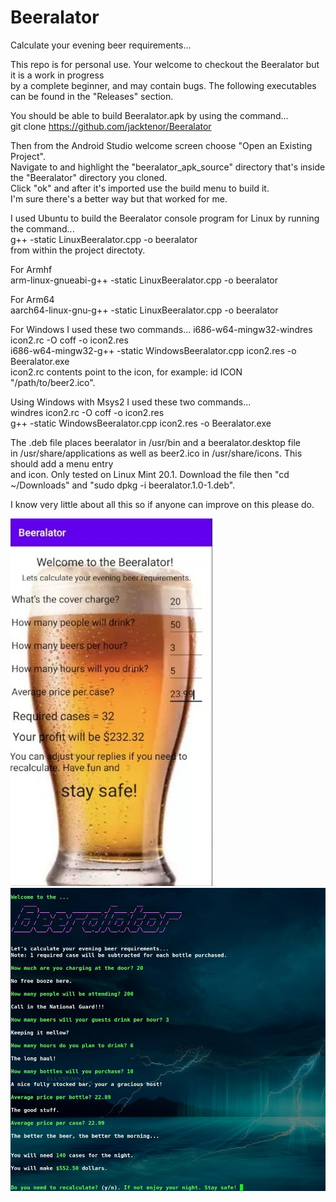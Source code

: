 # Beeralator
Calculate your evening beer requirements...

This repo is for personal use. Your welcome to checkout the Beeralator but it is a work in progress        
by a complete beginner, and may contain bugs. The following executables can be found in the "Releases" section.

You should be able to build Beeralator.apk by using the command...               
git clone https://github.com/jacktenor/Beeralator                                 

Then from the Android Studio welcome screen choose "Open an Existing Project".                             
Navigate to and highlight the "beeralator_apk_source"  directory that's inside the "Beeralator" directory you cloned.                      
Click "ok" and after it's imported use the build menu to build it.                             
I'm sure there's a better way but that worked for me.                                  

I used Ubuntu to build the Beeralator console program for Linux by running the command...                                                            
g++ -static LinuxBeeralator.cpp -o beeralator                                                   
from within the project directoty.                                                         

For Armhf                                                                                                      
arm-linux-gnueabi-g++ -static LinuxBeeralator.cpp -o beeralator

For Arm64                                                                
aarch64-linux-gnu-g++ -static LinuxBeeralator.cpp -o beeralator

For Windows I used these two commands...
i686-w64-mingw32-windres icon2.rc -O coff -o icon2.res                                                          
i686-w64-mingw32-g++ -static WindowsBeeralator.cpp icon2.res -o Beeralator.exe                                  
icon2.rc contents point to the icon, for example: id ICON "/path/to/beer2.ico".
 
Using Windows with Msys2 I used these two commands...                                                 
windres icon2.rc -O coff -o icon2.res                                                                                     
g++ -static WindowsBeeralator.cpp icon2.res -o Beeralator.exe 

The .deb file places beeralator in /usr/bin and a beeralator.desktop file                                   
in /usr/share/applications as well as beer2.ico in /usr/share/icons. This should add a menu entry        
and icon. Only tested on Linux Mint 20.1.
Download the file then "cd ~/Downloads" and "sudo dpkg -i beeralator.1.0-1.deb".                                    

I know very little about all this so if anyone can improve on this please do.

![alt text](https://github.com/jacktenor/beeralator/blob/master/beeralator350.jpeg?raw=true)
![alt text](https://github.com/jacktenor/beeralator/blob/master/console.jpg?raw=true)
